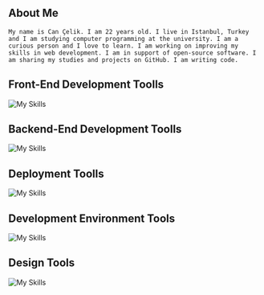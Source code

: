 <!-- <div style="display:flex;justify-content:right;padding:10px;"> -->
<!-- <a href="dark_readme.md"/> -->
<!-- <img src="https://raw.githubusercontent.com/Tarikul-Islam-Anik/Animated-Fluent-Emojis/master/Emojis/Travel%20and%20places/Full%20Moon%20Face.png" alt="Full Moon Face" width="40" height="40" /> -->
<!-- <a> -->
<!-- </div> -->

<!-- ![top-gif](./header.png) -->

<!-- about me -->
## About Me
```My name is Can Çelik. I am 22 years old. I live in Istanbul, Turkey and I am studying computer programming at the university. I am a curious person and I love to learn. I am working on improving my skills in web development. I am in support of open-source software. I am sharing my studies and projects on GitHub. I am writing code.```
<!-- skills -->
 ## Front-End Development Toolls
![My Skills](https://skillicons.dev/icons?i=js,html,css,react,vue,vite,redux,bootstrap,sass,styledcomponents,emotion)
 ## Backend-End Development Toolls
  ![My Skills](https://skillicons.dev/icons?i=nodejs,express,firebase,mongodb,redis,graphql)
 ## Deployment Toolls
 ![My Skills](https://skillicons.dev/icons?i=vercel,heroku,netlify)
## Development Environment Tools
![My Skills](https://skillicons.dev/icons?i=vscode,atom,webpack,git,github)
## Design Tools
![My Skills](https://skillicons.dev/icons?i=figma,blender,ai,pr,ps,xd,au)

<!-- <img src="https://quotes-github-readme.vercel.app/api?type=horizontal&theme=light"/> -->

<!-- ## GitHub Stats -->
<!-- git status -->
<!-- ![Anurag's GitHub stats](https://github-readme-stats.vercel.app/api?username=can101&theme=light) -->

<!-- ## Top Langs -->
<!-- top alngs -->
<!-- ![Top Langs](https://github-readme-stats.vercel.app/api/top-langs/?username=can10&layout=compact&theme=light) -->
<!-- ## GitHub Profile Tropy -->
<!-- trophy -->
<!-- ![](https://github-profile-trophy.vercel.app/?username=can101&theme=light) -->
<!-- ## GitHub Streak -->
<!-- streak -->

<!-- ![GitHub Streak](https://streak-stats.demolab.com?user=can101&theme=light&border_radius=10) -->

<!-- ## Published Projects -->

<!-- juniornote.com -->
<!--  ## juniornote.com -->
 
<!-- <a href="https://juniornote.com/" style="width:45%; margin:5px;"> -->
<!-- <img src="./juniornote.png" width="50%" style="border-radius:10px;margin:5px 0px 0;"/> -->
<!-- </a> -->
 
<!--  > My blog web site -->
 
<!-- Wordle Clone -->
 
<!--  ## Wordle Clone -->
 
<!-- <a href="https://wordle-can-hero.netlify.app" style="width:45%; margin:5px;"> -->
<!-- <img src="./wordle.png" width="50%" style="border-radius:10px;margin:5px 0px 0;"/> -->
<!-- </a> -->
 
<!--   > Wordle video game -->
 
<!-- keyboard speed game -->
 
<!--   ## Keyboard Speed Game -->
 
<!-- <a href="https://keyboard-speed-game-cancelik.vercel.app/" style="width:45%; margin:5px;"> -->
<!-- <img src="./keyboardspeed.png" width="50%" style="border-radius:10px;margin:5px 0px 0;"/> -->
<!-- </a> -->
 
<!--   > Video game -->
 
<!-- game list -->
<!--   ## Game List -->
 
<!-- <a href="https://can101-games.herokuapp.com/" style="width:45%; margin:5px;"> -->
<!-- <img src="./gamelist.png" width="50%" style="border-radius:10px;margin:5px 0px 0;"/> -->
<!-- </a> -->
 
<!--  > Small game list -->
 
<!-- count down -->
<!--   ## Count Down -->
 
<!-- <a href="https://downcounter.netlify.app/" style="width:45%; margin:5px;"> -->
<!-- <img src="./counter.png" width="50%" style="border-radius:10px;margin:5px 0px 0;"/> -->
<!-- </a> -->
 
<!--   > Countdown example -->
 
<!-- Wall Clock -->
<!-- <a href="https://wallclock101.netlify.app/" style="width:45%; margin:5px;">  -->

<!--  ## Wall Clock   -->
 
<!--  <img src="./wallclock.png" width="50%" style="border-radius:10px;margin:5px 0px 0;"/> -->
<!-- </a> -->
 
<!--  > Wall clock example -->

<!-- ## Connect With Me -->
<!-- [![](https://img.shields.io/badge/Discord-7289DA?style=for-the-badge&logo=discord&logoColor=white)](https://discord.gg/Dz3sUFK5Ch) -->
<!-- [![](https://img.shields.io/badge/Instagram-E4405F?style=for-the-badge&logo=instagram&logoColor=white)](https://www.instagram.com/celikcan529/) -->
<!-- [![](https://img.shields.io/badge/LinkedIn-0077B5?style=for-the-badge&logo=linkedin&logoColor=white)](https://www.linkedin.com/in/can101/) -->
<!-- [![](https://img.shields.io/badge/Twitter-1DA1F2?style=for-the-badge&logo=twitter&logoColor=white)](https://twitter.com/Canelik24386471) -->
<!--  ![](https://img.shields.io/badge/GitHub-181717.svg?style=for-the-badge&logo=GitHub&logoColor=white) -->
